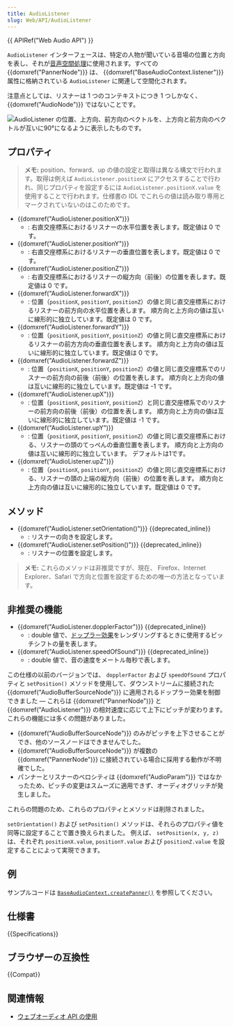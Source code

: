 ```yaml
---
title: AudioListener
slug: Web/API/AudioListener
---
```


{{ APIRef("Web Audio API") }}

`AudioListener` インターフェースは、特定の人物が聞いている音場の位置と方向を表し、それが[音声空間処理](/ja/docs/Web/API/Web_Audio_API/Web_audio_spatialization_basics)に使用されます。すべての {{domxref("PannerNode")}} は、 {{domxref("BaseAudioContext.listener")}} 属性に格納されている `AudioListener` に関連して空間化されます。

注意点としては、リスナーは 1 つのコンテキストにつき 1 つしかなく、 {{domxref("AudioNode")}} ではないことです。

![AudioListener の位置、上方向、前方向のベクトルを、上方向と前方向のベクトルが互いに90°になるように表示したものです。](webaudiolistenerreduced.png)

## プロパティ

> **メモ:** position、forward、up の値の設定と取得は異なる構文で行われます。取得は例えば `AudioListener.positionX` にアクセスすることで行われ、同じプロパティを設定するには `AudioListener.positionX.value` を使用することで行われます。仕様書の IDL でこれらの値は読み取り専用とマークされていないのはこのためです。

- {{domxref("AudioListener.positionX")}}
  - : 右直交座標系におけるリスナーの水平位置を表します。既定値は 0 です。
- {{domxref("AudioListener.positionY")}}
  - : 右直交座標系におけるリスナーの垂直位置を表します。既定値は 0 です。
- {{domxref("AudioListener.positionZ")}}
  - : 右直交座標系におけるリスナーの縦方向（前後）の位置を表します。既定値は 0 です。
- {{domxref("AudioListener.forwardX")}}
  - : 位置（`positionX`, `positionY`, `positionZ`）の値と同じ直交座標系におけるリスナーの前方向の水平位置を表します。 順方向と上方向の値は互いに線形的に独立しています。既定値は 0 です。
- {{domxref("AudioListener.forwardY")}}
  - : 位置（`positionX`, `positionY`, `positionZ`）の値と同じ直交座標系におけるリスナーの前方方向の垂直位置を表します。 順方向と上方向の値は互いに線形的に独立しています。既定値は 0 です。
- {{domxref("AudioListener.forwardZ")}}
  - : 位置（`positionX`, `positionY`, `positionZ`）の値と同じ直交座標系でのリスナーの前方向の前後（前後）の位置を表します。 順方向と上方向の値は互いに線形的に独立しています。既定値は -1 です。
- {{domxref("AudioListener.upX")}}
  - : 位置（`positionX`, `positionY`, `positionZ`）と同じ直交座標系でのリスナーの前方向の前後（前後）の位置を表します。 順方向と上方向の値は互いに線形的に独立しています。既定値は -1 です。
- {{domxref("AudioListener.upY")}}
  - : 位置（`positionX`, `positionY`, `positionZ`）の値と同じ直交座標系における、リスナーの頭のてっぺんの垂直位置を表します。 順方向と上方向の値は互いに線形的に独立しています。 デフォルトは1です。
- {{domxref("AudioListener.upZ")}}
  - : 位置（`positionX`, `positionY`, `positionZ`）の値と同じ直交座標系における、リスナーの頭の上端の縦方向（前後）の位置を表します。 順方向と上方向の値は互いに線形的に独立しています。既定値は 0 です。

## メソッド

- {{domxref("AudioListener.setOrientation()")}} {{deprecated_inline}}
  - : リスナーの向きを設定します。
- {{domxref("AudioListener.setPosition()")}} {{deprecated_inline}}
  - : リスナーの位置を設定します。

> **メモ:** これらのメソッドは非推奨ですが、現在、 Firefox、Internet Explorer、Safari で方向と位置を設定するための唯一の方法となっています。

## 非推奨の機能

- {{domxref("AudioListener.dopplerFactor")}} {{deprecated_inline}}
  - : double 値で、[ドップラー効果](https://ja.wikipedia.org/wiki/ドップラー効果)をレンダリングするときに使用するピッチシフトの量を表します。
- {{domxref("AudioListener.speedOfSound")}} {{deprecated_inline}}
  - : double 値で、音の速度をメートル毎秒で表します。

この仕様の以前のバージョンでは、 `dopplerFactor` および `speedOfSound` プロパティと `setPosition()` メソッドを使用して、ダウンストリームに接続された {{domxref("AudioBufferSourceNode")}} に適用されるドップラー効果を制御できました — これらは {{domxref("PannerNode")}} と {{domxref("AudioListener")}} の相対速度に応じて上下にピッチが変わります。 これらの機能には多くの問題がありました。

- {{domxref("AudioBufferSourceNode")}} のみがピッチを上下させることができ、他のソースノードはできませんでした。
- {{domxref("AudioBufferSourceNode")}} が複数の {{domxref("PannerNode")}} に接続されている場合に採用する動作が不明確でした。
- パンナーとリスナーのベロシティは {{domxref("AudioParam")}} ではなかったため、ピッチの変更はスムーズに適用できず、オーディオグリッチが発生しました。

これらの問題のため、これらのプロパティとメソッドは削除されました。

`setOrientation()` および `setPosition()` メソッドは、それらのプロパティ値を同等に設定することで置き換えられました。 例えば、 `setPosition(x, y, z)` は、それぞれ `positionX.value`, `positionY.value` および `positionZ.value` を設定することによって実現できます。

## 例

サンプルコードは [`BaseAudioContext.createPanner()`](/ja/docs/Web/API/BaseAudioContext/createPanner#example) を参照してください。

## 仕様書

{{Specifications}}

## ブラウザーの互換性

{{Compat}}

## 関連情報

- [ウェブオーディオ API の使用](/ja/docs/Web/API/Web_Audio_API/Using_Web_Audio_API)
